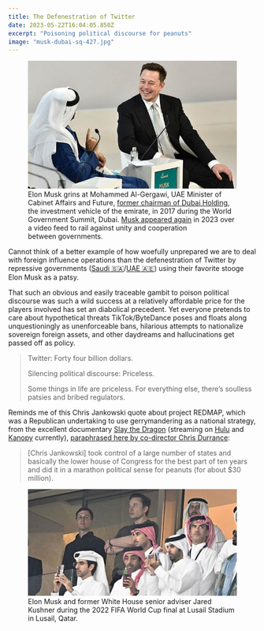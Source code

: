 ```yaml
---
title: The Defenestration of Twitter
date: 2023-05-22T16:04:05.850Z
excerpt: "Poisoning political discourse for peanuts"
image: "musk-dubai-sq-427.jpg"
---
```


<figure class="mw634">
<img
  src="musk-dubai-634x387.jpg"
alt=""
/>
<figcaption>
Elon Musk grins at Mohammed Al-Gergawi, UAE Minister of Cabinet Affairs and Future, <a href="https://english.alarabiya.net/business/economy/2017/02/25/Dubai-Holding-chief-al-Gergawi-quits-to-focus-on-government-role">former chairman of Dubai Holding</a>, the investment vehicle of the emirate, in 2017 during the World Government Summit, Dubai. <a href="https://moderndiplomacy.eu/2023/02/21/dubai-summit-elon-musk-against-the-idea-of-world-government/">Musk appeared again</a> in 2023 over a video feed to rail against unity and cooperation between&nbsp;governments.
</figcaption>
</figure>

Cannot think of a better example of how woefully unprepared we are to deal with foreign influence operations than the defenestration of Twitter by repressive governments ([Saudi 🇸🇦](https://www.republicworld.com/technology-news/social-media-news/saudi-arabia-stake-in-twitter-is-becoming-talking-point-after-musks-takeover-heres-why-articleshow.html)/[UAE 🇦🇪](https://markets.businessinsider.com/news/stocks/elon-musk-twitter-bid-investor-secretive-dubai-based-vy-capital-2022-6)) using their favorite stooge Elon Musk as a patsy.

That such an obvious and easily traceable gambit to poison political discourse was such a wild success at a relatively affordable price for the players involved has set an diabolical precedent. 
Yet everyone pretends to care about hypothetical threats TikTok/ByteDance poses and floats along unquestioningly as unenforceable bans, hilarious attempts to nationalize sovereign foreign assets, and other daydreams and hallucinations get passed off as policy.

> Twitter: Forty four billion dollars.
>
> Silencing political discourse: Priceless.
>
> Some things in life are priceless. For everything else, there’s soulless patsies and bribed regulators.

Reminds me of this Chris Jankowski quote about project REDMAP, which was a Republican undertaking to use gerrymandering as a national strategy, from the excellent documentary [Slay the Dragon](https://www.slaythedragonfilm.com) (streaming on [Hulu](https://www.hulu.com/movie/slay-the-dragon-3835d61e-bde9-44de-8eba-bb2cafba4b93) and [Kanopy](https://www.kanopy.com/en/product/slay-dragon) currently), [paraphrased here by co-director Chris Durrance](https://www.rogerebert.com/interviews/advocates-for-democracy-barak-goodman-and-chris-durrance-on-the-gerrymandering-documentary-slay-the-dragon):

> [Chris Jankowski] took control of a large number of states and basically the lower house of Congress for the best part of ten years and did it in a marathon political sense for peanuts (for about $30 million).

<figure class="mw730">
<img
  src="musk-kushner-2022-wc-lusail-quatar-731x372.jpg"
  alt=""
/>
<figcaption>Elon Musk and former White House senior adviser Jared Kushner during the 2022 FIFA World Cup final at Lusail Stadium in Lusail,&nbsp;Qatar.</figcaption>
</figure>
